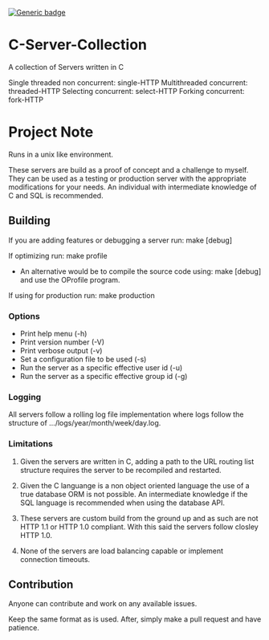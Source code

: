 [![Generic badge](https://img.shields.io/badge/development%20status-in%20development-red.svg "Development Status")](https://shields.io/)

# C-Server-Collection

A collection of Servers written in C

Single threaded non concurrent: single-HTTP
Multithreaded concurrent: threaded-HTTP
Selecting concurrent: select-HTTP
Forking concurrent: fork-HTTP

# Project Note

Runs in a unix like environment.

These servers are build as a proof of concept and a challenge to myself. They can be used as a testing or production server with the appropriate modifications for your needs. An individual with intermediate knowledge of C and SQL is recommended.

## Building

If you are adding features or debugging a server run: make [debug]

If optimizing run: make profile

* An alternative would be to compile the source code using: make [debug] and use the OProfile program.

If using for production run: make production

### Options

* Print help menu (-h)
* Print version number (-V)
* Print verbose output (-v)
* Set a configuration file to be used (-s) <filepath>
* Run the server as a specific effective user id (-u) <unsigned int>
* Run the server as a specific effective group id (-g) <unsigned int>

### Logging

All servers follow a rolling log file implementation where logs follow the structure of .../logs/year/month/week/day.log.

### Limitations

1. Given the servers are written in C, adding a path to the URL routing list structure requires the server to be recompiled and restarted.

2. Given the C languange is a non object oriented language the use of a true database ORM is not possible. An intermediate knowledge if the SQL language is recommended when using the database API.

3. These servers are custom build from the ground up and as such are not HTTP 1.1 or HTTP 1.0 compliant. With this said the servers follow closley HTTP 1.0.

4. None of the servers are load balancing capable or implement connection timeouts.

## Contribution

Anyone can contribute and work on any available issues.

Keep the same format as is used. After, simply make a pull request and have
patience.
